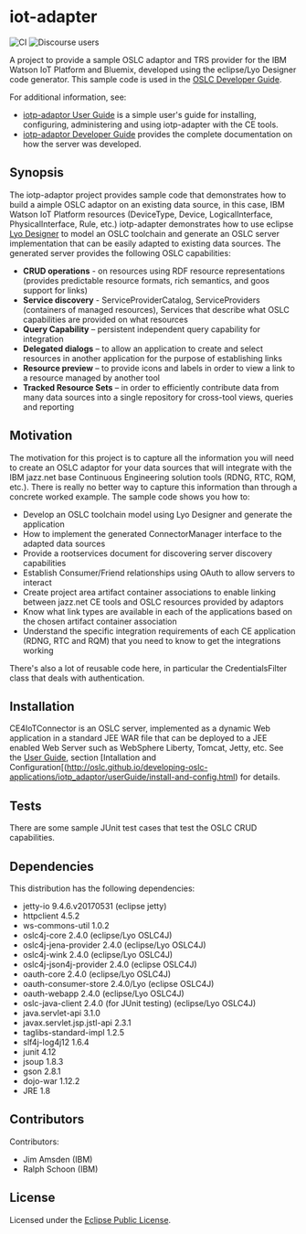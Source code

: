 # iot-adapter

![CI](https://github.com/OSLC/iotp-adaptor/workflows/CI/badge.svg)
![Discourse users](https://img.shields.io/discourse/users?color=28bd84&server=https%3A%2F%2Fforum.open-services.net%2F)

A project to provide a sample OSLC adaptor and TRS provider for the IBM Watson IoT Platform and Bluemix, developed using the eclipse/Lyo Designer code generator. This sample code is used in the [OSLC Developer Guide](http://oslc.github.io/developing-oslc-applications/).

For additional information, see:

 * [iotp-adaptor User Guide](http://oslc.github.io/developing-oslc-applications/iotp_adaptor/userGuide/user-guide) is a simple user's guide for installing, configuring, administering and using iotp-adapter with the CE tools.
 * [iotp-adaptor Developer Guide](http://oslc.github.io/developing-oslc-applications/iotp_adaptor/developer-guide) provides the complete documentation on how the server was developed.

## Synopsis

The iotp-adaptor project provides sample code that demonstrates how to build a aimple OSLC adaptor on an existing data source, in this case, IBM Watson IoT Platform resources (DeviceType, Device, LogicalInterface, PhysicalInterface, Rule, etc.) iotp-adapter demonstrates how to use eclipse [Lyo Designer](https://wiki.eclipse.org/Lyo/ToolchainModellingAndCodeGenerationWorkshop) to model an OSLC toolchain and generate an OSLC server implementation that can be easily adapted to existing data sources. The generated server provides the following OSLC capabilities:

* **CRUD operations** - on resources using RDF resource representations (provides predictable resource formats, rich semantics, and goos support for links)
* **Service discovery** - ServiceProviderCatalog, ServiceProviders (containers of managed resources), Services that describe what OSLC capabilities are provided on what resources
* **Query Capability** – persistent independent query capability for integration
* **Delegated dialogs** – to allow an application to create and select resources in another application for the purpose of establishing links
* **Resource preview** – to provide icons and labels in order to view a link to a resource managed by another tool
* **Tracked Resource Sets** – in order to efficiently contribute data from many data sources into a single repository for cross-tool views, queries and reporting
 

## Motivation

The motivation for this project is to capture all the information you will need to create an OSLC adaptor for your data sources that will integrate with the IBM jazz.net base Continuous Engineering solution tools (RDNG, RTC, RQM, etc.). There is really no better way to capture this information than through a concrete worked example. The sample code shows you how to:

* Develop an OSLC toolchain model using Lyo Designer and generate the application
* How to implement the generated ConnectorManager interface to the adapted data sources
* Provide a rootservices document for discovering server discovery capabilities
* Establish Consumer/Friend relationships using OAuth to allow servers to interact
* Create project area artifact container associations to enable linking between jazz.net CE tools and OSLC resources provided by adaptors
* Know what link types are available in each of the applications based on the chosen artifact container association
* Understand the specific integration requirements of each CE application (RDNG, RTC and RQM) that you need to know to get the integrations working


There's also a lot of reusable code here, in particular the CredentialsFilter class that deals with authentication. 


## Installation

CE4IoTConnector is an OSLC server, implemented as a dynamic Web application in a standard JEE WAR file that can be deployed to a JEE enabled Web Server such as WebSphere Liberty, Tomcat, Jetty, etc. See the [User Guide](http://oslc.github.io/developing-oslc-applications/iotp_adaptor/userGuide/user-guide), section [Intallation and Configuration[(http://oslc.github.io/developing-oslc-applications/iotp_adaptor/userGuide/install-and-config.html) for details. 

## Tests

There are some sample JUnit test cases that test the OSLC CRUD capabilities. 

## Dependencies

This distribution has the following dependencies:

* jetty-io 9.4.6.v20170531 (eclipse jetty)
* httpclient 4.5.2
* ws-commons-util 1.0.2
* oslc4j-core 2.4.0 (eclipse/Lyo OSLC4J)
* oslc4j-jena-provider 2.4.0 (eclipse/Lyo OSLC4J)
* oslc4j-wink 2.4.0 (eclipse/Lyo OSLC4J)
* oslc4j-json4j-provider 2.4.0 (eclipse OSLC4J)
* oauth-core 2.4.0 (eclipse/Lyo OSLC4J)
* oauth-consumer-store 2.4.0/Lyo (eclipse OSLC4J)
* oauth-webapp 2.4.0 (eclipse/Lyo OSLC4J)
* oslc-java-client 2.4.0 (for JUnit testing)  (eclipse/Lyo OSLC4J)
* java.servlet-api 3.1.0
* javax.servlet.jsp.jstl-api 2.3.1
* taglibs-standard-impl 1.2.5
* slf4j-log4j12 1.6.4
* junit 4.12
* jsoup 1.8.3
* gson 2.8.1
* dojo-war 1.12.2
* JRE 1.8

## Contributors

Contributors:

* Jim Amsden (IBM)
* Ralph Schoon (IBM)

## License

Licensed under the [Eclipse Public License](./CE4IoTConnector/license.txt).

